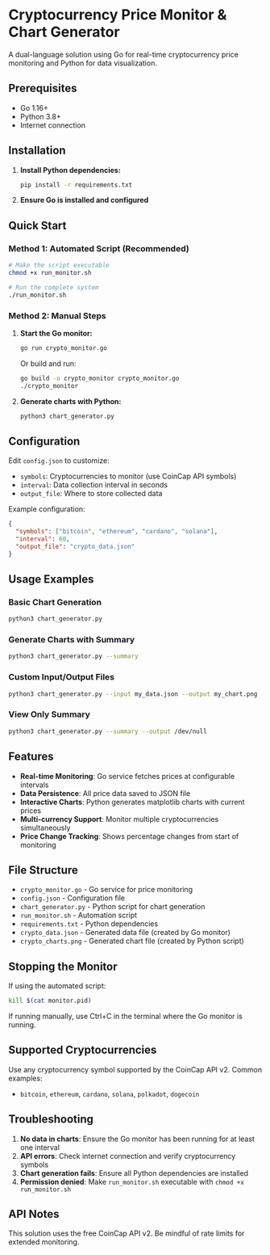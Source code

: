 # Cryptocurrency Price Monitor & Chart Generator

A dual-language solution using Go for real-time cryptocurrency price monitoring and Python for data visualization.

## Prerequisites

- Go 1.16+
- Python 3.8+
- Internet connection

## Installation

1. **Install Python dependencies:**
   ```bash
   pip install -r requirements.txt
   ```

2. **Ensure Go is installed and configured**

## Quick Start

### Method 1: Automated Script (Recommended)
```bash
# Make the script executable
chmod +x run_monitor.sh

# Run the complete system
./run_monitor.sh
```

### Method 2: Manual Steps

1. **Start the Go monitor:**
   ```bash
   go run crypto_monitor.go
   ```
   Or build and run:
   ```bash
   go build -o crypto_monitor crypto_monitor.go
   ./crypto_monitor
   ```

2. **Generate charts with Python:**
   ```bash
   python3 chart_generator.py
   ```

## Configuration

Edit `config.json` to customize:

- `symbols`: Cryptocurrencies to monitor (use CoinCap API symbols)
- `interval`: Data collection interval in seconds
- `output_file`: Where to store collected data

Example configuration:
```json
{
  "symbols": ["bitcoin", "ethereum", "cardano", "solana"],
  "interval": 60,
  "output_file": "crypto_data.json"
}
```

## Usage Examples

### Basic Chart Generation
```bash
python3 chart_generator.py
```

### Generate Charts with Summary
```bash
python3 chart_generator.py --summary
```

### Custom Input/Output Files
```bash
python3 chart_generator.py --input my_data.json --output my_chart.png
```

### View Only Summary
```bash
python3 chart_generator.py --summary --output /dev/null
```

## Features

- **Real-time Monitoring**: Go service fetches prices at configurable intervals
- **Data Persistence**: All price data saved to JSON file
- **Interactive Charts**: Python generates matplotlib charts with current prices
- **Multi-currency Support**: Monitor multiple cryptocurrencies simultaneously
- **Price Change Tracking**: Shows percentage changes from start of monitoring

## File Structure

- `crypto_monitor.go` - Go service for price monitoring
- `config.json` - Configuration file
- `chart_generator.py` - Python script for chart generation
- `run_monitor.sh` - Automation script
- `requirements.txt` - Python dependencies
- `crypto_data.json` - Generated data file (created by Go monitor)
- `crypto_charts.png` - Generated chart file (created by Python script)

## Stopping the Monitor

If using the automated script:
```bash
kill $(cat monitor.pid)
```

If running manually, use Ctrl+C in the terminal where the Go monitor is running.

## Supported Cryptocurrencies

Use any cryptocurrency symbol supported by the CoinCap API v2. Common examples:
- `bitcoin`, `ethereum`, `cardano`, `solana`, `polkadot`, `dogecoin`

## Troubleshooting

1. **No data in charts**: Ensure the Go monitor has been running for at least one interval
2. **API errors**: Check internet connection and verify cryptocurrency symbols
3. **Chart generation fails**: Ensure all Python dependencies are installed
4. **Permission denied**: Make `run_monitor.sh` executable with `chmod +x run_monitor.sh`

## API Notes

This solution uses the free CoinCap API v2. Be mindful of rate limits for extended monitoring.